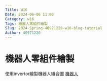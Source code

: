 ```yaml
---
Title: W16
Date: 2024-06-06 11:00
Category: w16
Tags: 機器人零組件繪製
Slug: 2024-Spring-40971220-w16-blog-tutorial
Author: 40971220
---
```

# 機器人零組件繪製

使用invertor繪製機器人組合圖
[機器人](https://1drv.ms/f/s!Agzcw-HLEDelhDZSYGjRc0NPEpzM?e=wvlY80)

<!-- PELICAN_END_SUMMARY -->